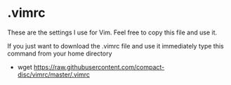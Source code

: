 # .vimrc

These are the settings I use for Vim. Feel free to copy this file and use it.

If you just want to download the .vimrc file and use it immediately type this command from your home directory
- wget https://raw.githubusercontent.com/compact-disc/vimrc/master/.vimrc
